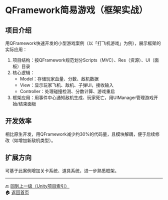 # QFramework简易游戏（框架实战）

## 项目介绍
用QFramework快速开发的小型游戏案例（以「打飞机游戏」为例），展示框架的实际应用：
1. 项目结构：按QFramework规范划分Scripts（MVC）、Res（资源）、UI（面板）目录
2. 核心逻辑：
   - Model：存储玩家血量、分数、敌机数据
   - View：显示玩家飞机、敌机、子弹UI，接收输入
   - Controller：处理碰撞检测、分数计算、游戏重启
3. 框架应用：用事件中心通知敌机生成、玩家死亡，用UIManager管理游戏开始/结束面板

## 开发效率
相比原生开发，用QFramework减少约30%的代码量，且模块解耦，便于后续修改（如增加新敌机类型）。

## 扩展方向
可基于此案例增加关卡系统、道具系统，进一步熟悉框架。

---
🔙 [回到上一级（Unity项目索引）](index.md)  
🏠 [返回首页](../../../../index.md)
